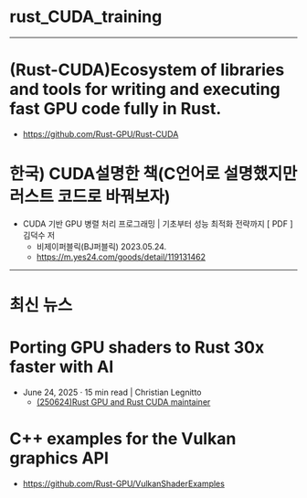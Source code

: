 # rust_CUDA_training


<hr />

# (Rust-CUDA)Ecosystem of libraries and tools for writing and executing fast GPU code fully in Rust. 
- https://github.com/Rust-GPU/Rust-CUDA

# 한국) CUDA설명한 책(C언어로 설명했지만 러스트 코드로 바꿔보자)

- CUDA 기반 GPU 병렬 처리 프로그래밍 | 기초부터 성능 최적화 전략까지 [ PDF ] 김덕수 저
  - 비제이퍼블릭(BJ퍼블릭) 2023.05.24.
  - https://m.yes24.com/goods/detail/119131462

<hr />

# 최신 뉴스

# Porting GPU shaders to Rust 30x faster with AI
- June 24, 2025 · 15 min read | Christian Legnitto
  - [(250624)Rust GPU and Rust CUDA maintainer](https://rust-gpu.github.io/blog/2025/06/24/vulkan-shader-port/)

# C++ examples for the Vulkan graphics API 
  - https://github.com/Rust-GPU/VulkanShaderExamples
